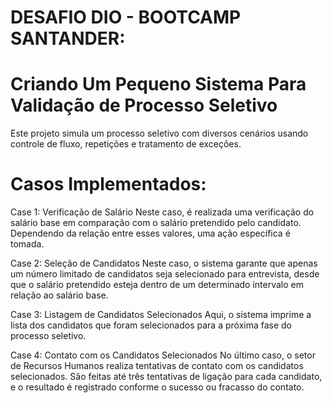 # DESAFIO DIO - BOOTCAMP SANTANDER:
# Criando Um Pequeno Sistema Para Validação de Processo Seletivo 
Este projeto simula um processo seletivo com diversos cenários usando controle de fluxo, repetições e tratamento de exceções.

# Casos Implementados:
Case 1: Verificação de Salário
Neste caso, é realizada uma verificação do salário base em comparação com o salário pretendido pelo candidato. Dependendo da relação entre esses valores, uma ação específica é tomada.

Case 2: Seleção de Candidatos
Neste caso, o sistema garante que apenas um número limitado de candidatos seja selecionado para entrevista, desde que o salário pretendido esteja dentro de um determinado intervalo em relação ao salário base.

Case 3: Listagem de Candidatos Selecionados
Aqui, o sistema imprime a lista dos candidatos que foram selecionados para a próxima fase do processo seletivo.

Case 4: Contato com os Candidatos Selecionados
No último caso, o setor de Recursos Humanos realiza tentativas de contato com os candidatos selecionados. São feitas até três tentativas de ligação para cada candidato, e o resultado é registrado conforme o sucesso ou fracasso do contato.
